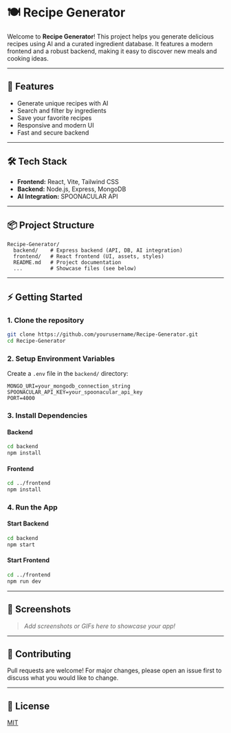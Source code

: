 # 🍽️ Recipe Generator

Welcome to **Recipe Generator**! This project helps you generate delicious recipes using AI and a curated ingredient database. It features a modern frontend and a robust backend, making it easy to discover new meals and cooking ideas.

---

## 🚀 Features
- Generate unique recipes with AI
- Search and filter by ingredients
- Save your favorite recipes
- Responsive and modern UI
- Fast and secure backend

---

## 🛠️ Tech Stack
- **Frontend:** React, Vite, Tailwind CSS
- **Backend:** Node.js, Express, MongoDB
- **AI Integration:** SPOONACULAR API

---

## 📦 Project Structure
```
Recipe-Generator/
  backend/    # Express backend (API, DB, AI integration)
  frontend/   # React frontend (UI, assets, styles)
  README.md   # Project documentation
  ...         # Showcase files (see below)
```

---

## ⚡ Getting Started

### 1. Clone the repository
```bash
git clone https://github.com/yourusername/Recipe-Generator.git
cd Recipe-Generator
```

### 2. Setup Environment Variables
Create a `.env` file in the `backend/` directory:
```
MONGO_URI=your_mongodb_connection_string
SPOONACULAR_API_KEY=your_spoonacular_api_key
PORT=4000
```

### 3. Install Dependencies
#### Backend
```bash
cd backend
npm install
```
#### Frontend
```bash
cd ../frontend
npm install
```

### 4. Run the App
#### Start Backend
```bash
cd backend
npm start
```
#### Start Frontend
```bash
cd ../frontend
npm run dev
```

---

## 📸 Screenshots
> _Add screenshots or GIFs here to showcase your app!_

---

## 🤝 Contributing
Pull requests are welcome! For major changes, please open an issue first to discuss what you would like to change.

---

## 📄 License
[MIT](LICENSE)